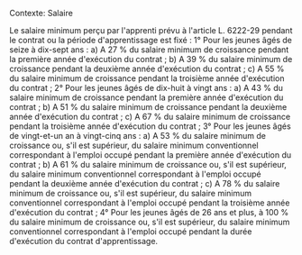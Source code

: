 Contexte: Salaire

Le salaire minimum perçu par l'apprenti prévu à l'article L. 6222-29 pendant le contrat ou la période d'apprentissage est fixé : 1° Pour les jeunes âgés de seize à dix-sept ans : a) A 27 % du salaire minimum de croissance pendant la première année d'exécution du contrat ; b) A 39 % du salaire minimum de croissance pendant la deuxième année d'exécution du contrat ; c) A 55 % du salaire minimum de croissance pendant la troisième année d'exécution du contrat ; 2° Pour les jeunes âgés de dix-huit à vingt ans : a) A 43 % du salaire minimum de croissance pendant la première année d'exécution du contrat ; b) A 51 % du salaire minimum de croissance pendant la deuxième année d'exécution du contrat ; c) A 67 % du salaire minimum de croissance pendant la troisième année d'exécution du contrat ; 3° Pour les jeunes âgés de vingt-et-un an à vingt-cinq ans : a) A 53 % du salaire minimum de croissance ou, s'il est supérieur, du salaire minimum conventionnel correspondant à l'emploi occupé pendant la première année d'exécution du contrat ; b) A 61 % du salaire minimum de croissance ou, s'il est supérieur, du salaire minimum conventionnel correspondant à l'emploi occupé pendant la deuxième année d'exécution du contrat ; c) A 78 % du salaire minimum de croissance ou, s'il est supérieur, du salaire minimum conventionnel correspondant à l'emploi occupé pendant la troisième année d'exécution du contrat ; 4° Pour les jeunes âgés de 26 ans et plus, à 100 % du salaire minimum de croissance ou, s'il est supérieur, du salaire minimum conventionnel correspondant à l'emploi occupé pendant la durée d'exécution du contrat d'apprentissage.